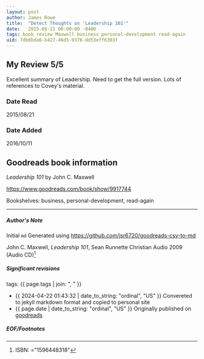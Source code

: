 ```yaml
---
layout: post
author: James Rowe
title:  "Detect Thoughts on 'Leadership 101'"
date:   2015-08-21 00:00:00 -0400
tags: book review Maxwell business personal-development read-again
uid: 7db8bda6-b427-46d5-9376-dd53eff6303f
---
```


<!-- highly dependent on how you personally use jekyll templates, and how you want this to show up -->
<!-- escape any jekyll keys with double brackets -->

## My Review 5/5

Excellent summary of Leadership. Need to get the full version. Lots of references to Covey's material.

### Date Read
2015/08/21

### Date Added
2016/10/11

## Goodreads book information

*Leadership 101* by John C. Maxwell

https://www.goodreads.com/book/show/9917744

Bookshelves: business, personal-development, read-again

---

##### Author's Note

Initial `md` Generated using https://github.com/jsr6720/goodreads-csv-to-md

John C. Maxwell, *Leadership 101*, Sean Runnette Christian Audio 2009 (Audio CD)[^1]

##### Significant revisions

tags: {{ page.tags | join: ", " }} <!-- todo move this somewhere -->

- {{ 2024-04-22 01:43:32 | date_to_string: "ordinal", "US" }} Convereted to jekyll markdown format and copied to personal site
- {{ page.date | date_to_string: "ordinal", "US" }} Originally published on [goodreads](https://www.goodreads.com)

##### EOF/Footnotes

[^1]: ISBN: ="1596448318"